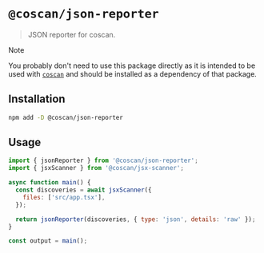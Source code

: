 # `@coscan/json-reporter`

> JSON reporter for coscan.

> [!NOTE]
> You probably don't need to use this package directly as it is intended to be used with [`coscan`](../coscan/README.md) and should be installed as a dependency of that package.

## Installation

```sh
npm add -D @coscan/json-reporter
```

## Usage

```js
import { jsonReporter } from '@coscan/json-reporter';
import { jsxScanner } from '@coscan/jsx-scanner';

async function main() {
  const discoveries = await jsxScanner({
    files: ['src/app.tsx'],
  });

  return jsonReporter(discoveries, { type: 'json', details: 'raw' });
}

const output = main();
```
